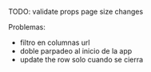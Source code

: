 TODO:
validate props
page size changes


Problemas:
- filtro en columnas url
- doble parpadeo al inicio de la app
- update the row solo cuando se cierra
